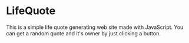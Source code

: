# LifeQuote
This is a simple life quote generating web site made with JavaScript. You can get a random quote and it's owner by just clicking a button.
